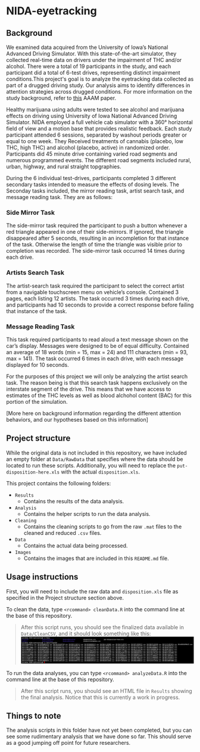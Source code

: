 # NIDA-eyetracking

## Background
We examined data acquired from the University of Iowa’s National Advanced Driving Simulator. With this state-of-the-art simulator, they collected real-time data on drivers under the impairment of THC and/or alcohol. There were a total of 19 participants in the study, and each participant did a total of 6-test drives, representing distinct impairment conditions.This project's goal is to analyze the eyetracking data collected as part of a drugged driving study.  Our analysis aims to identify differences in attention strategies across drugged conditions. For more information on the study background, refer to [this](https://github.com/stellasylee/STA499/blob/master/AAAM%20Paper/AAAM_Draft_v3.docx) AAAM paper. 

Healthy marijuana using adults were tested to see alcohol and marijuana effects on driving using University of Iowa National Advanced Driving Simulator. NIDA employed a full vehicle cab simulator with a 360° horizontal field of view and a motion base that provides realistic feedback. Each study participant attended 6 sessions, separated by washout periods greater or equal to one week. They Received treatments of cannabis (placebo, low THC, high THC) and alcohol (placebo, active) in randomized order. Participants did 45 minute drive containing varied road segments and numerous programmed events. The different road segments included rural, urban, highway, and  rural straight topgraphies. 

During the 6 individual test-drives, participants completed 3 different secondary tasks intended to measure the effects of dosing levels. The Seconday tasks included, the mirror reading task, artist search task, and message reading task. They are as follows: 

### Side Mirror Task

The side-mirror task required the participant to push a button whenever a red triangle appeared in one of their side-mirrors. If ignored, the triangle disappeared after 5 seconds, resulting in an incompletion for that instance of the task. Otherwise the length of time the triangle was visible prior to completion was recorded. The side-mirror task occurred 14 times during each drive. 

### Artists Search Task

The artist-search task required the participant to select the correct artist from a navigable touchscreen menu on vehicle’s console. Contained 3 pages, each listing 12 artists. The task occurred 3 times during each drive, and participants had 10 seconds to provide a correct response before failing that instance of the task. 

### Message Reading Task

This task required participants to read aloud a text message shown on the car’s display. Messages were designed to be of equal difficulty. Contained an average of 18 words (min = 15, max = 24) and 111 characters (min = 93, max = 141). The task occurred 6 times in each drive, with each message displayed for 10 seconds.

For the purposes of this project we will only be analyzing the artist search task. The reason being is that this search task happens exclusively on the interstate segment of the drive. This means that we have access to estimates of the THC levels as well as blood alchohol content (BAC) for this portion of the simulation. 


[More here on background information regarding the different attention behaviors, and our hypotheses based on this information]

## Project structure
While the original data is not included in this repository, we have included an empty folder at `Data/RawData` that specifies where the data should be located to run these scripts. Additionally, you will need to replace the `put-disposition-here.xls` with the actual `disposition.xls`.

This project contains the following folders:  

* `Results`  
  * Contains the results of the data analysis.
* `Analysis`
  * Contains the helper scripts to run the data analysis.
* `Cleaning`
  * Contains the cleaning scripts to go from the raw `.mat` files to the cleaned and reduced `.csv` files. 
* `Data`
  * Contains the actual data being processed.
* `Images`
  * Contains the images that are included in this `README.md` file. 

## Usage instructions
First, you will need to include the raw data and `disposition.xls` file as specified in the Project structure section above. 

To clean the data, type `<rcommand> cleanData.R` into the command line at the base of this repository. 

> After this script runs, you should see the finalized data available in `Data/CleanCSV`, and it should look something like this: 
![image of Data and CleanCSV folder after running cleaning scripts](https://github.com/gaffordb/NIDA-eyetracking/blob/master/Images/files-after-cleaning.png?raw=true)


To run the data analyses, you can type `<rcommand> analyzeData.R` into the command line at the base of this repository.
> After this script runs, you should see an HTML file in `Results` showing the final analysis. Notice that this is currently a work in progress. 

## Things to note
The analysis scripts in this folder have not yet been completed, but you can see some rudimentary analysis that we have done so far. This should serve as a good jumping off point for future researchers. 
